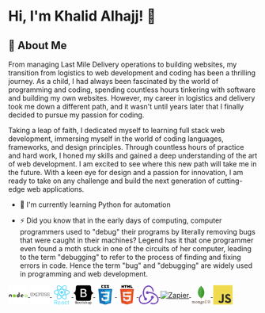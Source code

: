 # Hi, I'm Khalid Alhajj! 👋
## 🚀 About Me

From managing Last Mile Delivery operations to building websites, my transition from logistics to web development and coding has been a thrilling journey. As a child, I had always been fascinated by the world of programming and coding, spending countless hours tinkering with software and building my own websites. However, my career in logistics and delivery took me down a different path, and it wasn't until years later that I finally decided to pursue my passion for coding.

Taking a leap of faith, I dedicated myself to learning full stack web development, immersing myself in the world of coding languages, frameworks, and design principles. Through countless hours of practice and hard work, I honed my skills and gained a deep understanding of the art of web development. I am excited to see where this new path will take me in the future. With a keen eye for design and a passion for innovation, I am ready to take on any challenge and build the next generation of cutting-edge web applications.    
- 🧠 I'm currently learning Python for automation

- ⚡️ Did you know that in the early days of computing, computer programmers used to "debug" their programs by literally removing bugs that were caught in their machines? Legend has it that one programmer even found a moth stuck in one of the circuits of her computer, leading to the term "debugging" to refer to the process of finding and fixing errors in code. Hence the term "bug" and "debugging" are widely used in programming and web development.
<a href="https://nodejs.org" target="blank">
<img align="center" src="https://raw.githubusercontent.com/devicons/devicon/master/icons/nodejs/nodejs-original-wordmark.svg" alt="Node.js" height="40" width="40" />
</a>
<a href="https://expressjs.com" target="blank">
<img align="center" src="https://raw.githubusercontent.com/devicons/devicon/master/icons/express/express-original-wordmark.svg" alt="Express" height="40" width="40" />
</a>
<a href="https://reactjs.org/" target="blank">
<img align="center" src="https://raw.githubusercontent.com/devicons/devicon/master/icons/react/react-original-wordmark.svg" alt="React" height="40" width="40" />
</a>
<a href="https://getbootstrap.com" target="blank">
<img align="center" src="https://raw.githubusercontent.com/devicons/devicon/master/icons/bootstrap/bootstrap-plain-wordmark.svg" alt="Bootstrap" height="40" width="40" />
</a>
<a href="https://www.w3schools.com/css/" target="blank">
<img align="center" src="https://raw.githubusercontent.com/devicons/devicon/master/icons/css3/css3-original-wordmark.svg" alt="Css3" height="40" width="40" />
</a>
<a href="https://www.w3.org/html/" target="blank">
<img align="center" src="https://raw.githubusercontent.com/devicons/devicon/master/icons/html5/html5-original-wordmark.svg" alt="Html5" height="40" width="40" />
</a>
<a href="https://redux.js.org" target="blank">
<img align="center" src="https://raw.githubusercontent.com/devicons/devicon/master/icons/redux/redux-original.svg" alt="Redux" height="40" width="40" />
</a>
<a href="https://zapier.com" target="blank">
<img align="center" src="https://www.vectorlogo.zone/logos/zapier/zapier-icon.svg" alt="Zapier" height="40" width="40" />
</a>
<a href="https://www.mongodb.com/" target="blank">
<img align="center" src="https://raw.githubusercontent.com/devicons/devicon/master/icons/mongodb/mongodb-original-wordmark.svg" alt="MongoDB" height="40" width="40" />
</a>
<a href="https://developer.mozilla.org/en-US/docs/Web/JavaScript" target="blank">
<img align="center" src="https://raw.githubusercontent.com/devicons/devicon/master/icons/javascript/javascript-original.svg" alt="JavaScript" height="40" width="40" />
</a>

